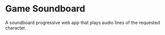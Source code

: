 # Game Soundboard

A soundboard progressive web app that plays audio lines of the requested character.
